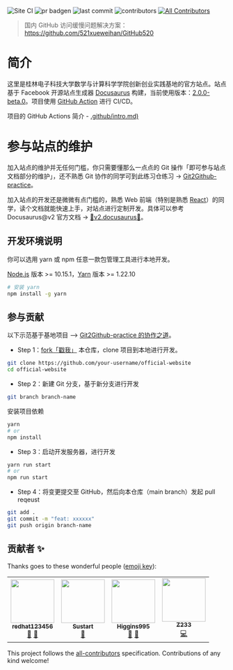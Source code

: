 ![Site CI](https://github.com/seven-innovation-base/official-website/workflows/Site%20CI/badge.svg) ![pr badgen](https://badgen.net/github/open-prs/seven-innovation-base/official-website/) ![last commit](https://badgen.net/github/last-commit/seven-innovation-base/official-website/main) ![contributors](https://badgen.net/github/contributors/seven-innovation-base/official-website) <!-- ALL-CONTRIBUTORS-BADGE:START - Do not remove or modify this section -->
[![All Contributors](https://img.shields.io/badge/all_contributors-4-orange.svg?style=flat-square)](#contributors-)
<!-- ALL-CONTRIBUTORS-BADGE:END -->

> 国内 GitHub 访问缓慢问题解决方案：https://github.com/521xueweihan/GitHub520

# 简介

这里是桂林电子科技大学数学与计算科学学院创新创业实践基地的官方站点。站点基于 Facebook 开源站点生成器 [Docusaurus](https://github.com/facebook/docusaurus) 构建，当前使用版本：[2.0.0-beta.0](https://v2.docusaurus.io/)。项目使用 [GitHub Action](https://github.com/seven-innovation-base/official-website/actions) 进行 CI/CD。

项目的 GitHub Actions 简介 - [.github/intro.md)](.github/intro.md)

# 参与站点的维护

加入站点的维护并无任何门槛，你只需要懂那么一点点的 Git 操作「即可参与站点文档部分的维护」，还不熟悉 Git 协作的同学可到此练习仓练习 -> [Git2Github-practice](https://github.com/seven-innovation-base/Git2Github-practice)。

加入站点的开发还是微微有点门槛的，熟悉 Web 前端（特别是熟悉 [React](https://zh-hans.reactjs.org/)）的同学，读个文档就能快速上手，对站点进行定制开发。具体可以参考 Docusaurus@v2 官方文档 -> [🔗v2.docusaurus🌹](https://v2.docusaurus.io/docs/)。

## 开发环境说明

你可以选用 yarn 或 npm 任意一款包管理工具进行本地开发。

[Node.js](http://nodejs.cn/) 版本 >= 10.15.1，[Yarn](https://www.yarnpkg.cn/getting-started/usage) 版本 >= 1.22.10

```bash
# 安装 yarn
npm install -g yarn
```

## 参与贡献

以下示范基于基地项目 ——> [Git2Github-practice 的协作之道](https://github.com/seven-innovation-base/Git2Github-practice#%E5%8D%8F%E4%BD%9C%E4%B9%8B%E9%81%93pr)。

- Step 1：[fork「戳我」](https://github.com/seven-innovation-base/official-website/fork) 本仓库，clone 项目到本地进行开发。

```bash
git clone https://github.com/your-username/official-website
cd official-website
```

- Step 2：新建 Git 分支，基于新分支进行开发

```bash
git branch branch-name
```

安装项目依赖

```bash
yarn
# or
npm install
```

- Step 3：启动开发服务器，进行开发

```bash
yarn run start
# or
npm run start
```

- Step 4：将变更提交至 GitHub，然后向本仓库（main branch）发起 pull reqeust

```bash
git add .
git commit -m "feat: xxxxxx"
git push origin branch-name
```

## 贡献者 ✨

Thanks goes to these wonderful people ([emoji key](https://allcontributors.org/docs/en/emoji-key)):

<!-- ALL-CONTRIBUTORS-LIST:START - Do not remove or modify this section -->
<!-- prettier-ignore-start -->
<!-- markdownlint-disable -->
<table>
  <tr>
    <td align="center"><a href="https://redhat123456.github.io/"><img src="https://avatars.githubusercontent.com/u/57751257?v=4?s=100" width="100px;" alt=""/><br /><sub><b>redhat123456</b></sub></a><br /><a href="https://github.com/seven-innovation-base/official-website/commits?author=redhat123456" title="Documentation">📖</a> <a href="#maintenance-redhat123456" title="Maintenance">🚧</a></td>
    <td align="center"><a href="https://zy68.top"><img src="https://avatars.githubusercontent.com/u/53072382?v=4?s=100" width="100px;" alt=""/><br /><sub><b>Sustart</b></sub></a><br /><a href="https://github.com/seven-innovation-base/official-website/commits?author=MrGo123" title="Documentation">📖</a></td>
    <td align="center"><a href="http://higgins995.top"><img src="https://avatars.githubusercontent.com/u/67410832?v=4?s=100" width="100px;" alt=""/><br /><sub><b>Higgins995</b></sub></a><br /><a href="https://github.com/seven-innovation-base/official-website/commits?author=Higgins995" title="Documentation">📖</a> <a href="https://github.com/seven-innovation-base/official-website/issues?q=author%3AHiggins995" title="Bug reports">🐛</a></td>
    <td align="center"><a href="https://github.com/Z233"><img src="https://avatars.githubusercontent.com/u/7451883?v=4?s=100" width="100px;" alt=""/><br /><sub><b>Z233</b></sub></a><br /><a href="https://github.com/seven-innovation-base/official-website/commits?author=Z233" title="Code">💻</a></td>
  </tr>
</table>

<!-- markdownlint-restore -->
<!-- prettier-ignore-end -->

<!-- ALL-CONTRIBUTORS-LIST:END -->

This project follows the [all-contributors](https://github.com/all-contributors/all-contributors) specification. Contributions of any kind welcome!
